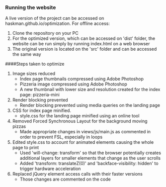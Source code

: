 ### Running the website
A live version of the project can be accessed on haskman.github.io/optimization.
For offline access:
1) Clone the repository on your PC
2) For the optimized version, which can be accessed on 'dist' folder, the website can be run simply by running index.html on a web browser
3) The original version is located on the 'src' folder and can be accessed the same way



####Steps taken to optimize
1) Image sizes reduced
    - Index page thumbnails compressed using Adobe Photoshop
    - Pizzeria image compressed using Adobe Photoshop
    - A new thumbnail with lower size and resolution created for the index page: pizzeria-mini
2) Render blocking prevented 
    - Render blocking prevented using media queries on the landing page
3) CSS for index page minified.
    - style.css for the landing page minified using an online tool
4) Removed Forced Synchronous Layout for the background moving pizzas
    - Made appropriate changes in views/js/main.js as commented in order to prevent FSL, especially in loops
5) Edited style.css to account for animated elements causing the whole page to print
    - Used 'will-change: transform' so that the browser potentially creates additional layers for smaller elements that change as the user scrolls
    - Added 'transform: translateZ(0)' and 'backface-visibility: hidden' to trigger hardware acceleration
6) Replaced jQuery element access calls with their faster versions
    - Those changes are commented on the code


